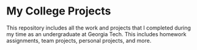# My College Projects
This repository includes all the work and projects that I completed during my time as an undergraduate at Georgia Tech. This includes homework assignments, team projects, personal projects, and more.
